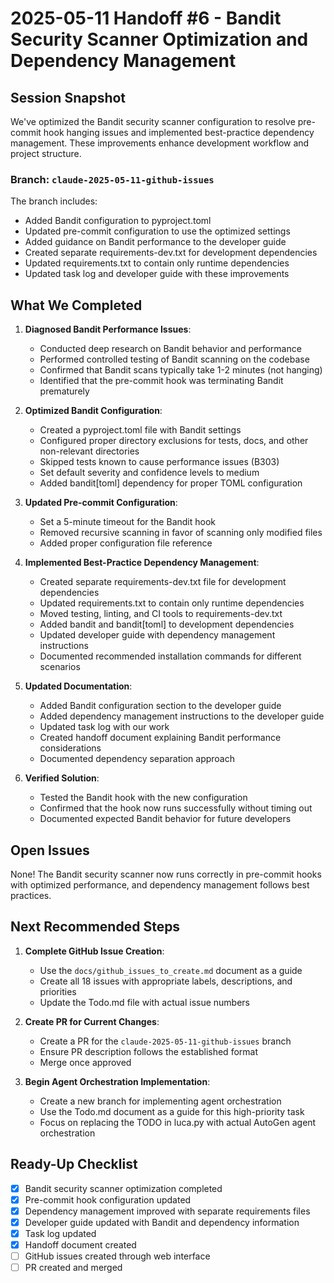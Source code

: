 # 2025-05-11 Handoff #6 - Bandit Security Scanner Optimization and Dependency Management

## Session Snapshot

We've optimized the Bandit security scanner configuration to resolve pre-commit hook hanging issues and implemented best-practice dependency management. These improvements enhance development workflow and project structure.

### Branch: `claude-2025-05-11-github-issues`

The branch includes:
- Added Bandit configuration to pyproject.toml
- Updated pre-commit configuration to use the optimized settings
- Added guidance on Bandit performance to the developer guide
- Created separate requirements-dev.txt for development dependencies  
- Updated requirements.txt to contain only runtime dependencies
- Updated task log and developer guide with these improvements

## What We Completed

1. **Diagnosed Bandit Performance Issues**:
   - Conducted deep research on Bandit behavior and performance
   - Performed controlled testing of Bandit scanning on the codebase
   - Confirmed that Bandit scans typically take 1-2 minutes (not hanging)
   - Identified that the pre-commit hook was terminating Bandit prematurely

2. **Optimized Bandit Configuration**:
   - Created a pyproject.toml file with Bandit settings
   - Configured proper directory exclusions for tests, docs, and other non-relevant directories
   - Skipped tests known to cause performance issues (B303)
   - Set default severity and confidence levels to medium
   - Added bandit[toml] dependency for proper TOML configuration

3. **Updated Pre-commit Configuration**:
   - Set a 5-minute timeout for the Bandit hook
   - Removed recursive scanning in favor of scanning only modified files
   - Added proper configuration file reference

4. **Implemented Best-Practice Dependency Management**:
   - Created separate requirements-dev.txt file for development dependencies
   - Updated requirements.txt to contain only runtime dependencies
   - Moved testing, linting, and CI tools to requirements-dev.txt
   - Added bandit and bandit[toml] to development dependencies
   - Updated developer guide with dependency management instructions
   - Documented recommended installation commands for different scenarios

5. **Updated Documentation**:
   - Added Bandit configuration section to the developer guide
   - Added dependency management instructions to the developer guide
   - Updated task log with our work
   - Created handoff document explaining Bandit performance considerations
   - Documented dependency separation approach

6. **Verified Solution**:
   - Tested the Bandit hook with the new configuration
   - Confirmed that the hook now runs successfully without timing out
   - Documented expected Bandit behavior for future developers

## Open Issues

None! The Bandit security scanner now runs correctly in pre-commit hooks with optimized performance, and dependency management follows best practices.

## Next Recommended Steps

1. **Complete GitHub Issue Creation**:
   - Use the `docs/github_issues_to_create.md` document as a guide
   - Create all 18 issues with appropriate labels, descriptions, and priorities
   - Update the Todo.md file with actual issue numbers

2. **Create PR for Current Changes**:
   - Create a PR for the `claude-2025-05-11-github-issues` branch
   - Ensure PR description follows the established format
   - Merge once approved

3. **Begin Agent Orchestration Implementation**:
   - Create a new branch for implementing agent orchestration
   - Use the Todo.md document as a guide for this high-priority task
   - Focus on replacing the TODO in luca.py with actual AutoGen agent orchestration

## Ready-Up Checklist

- [x] Bandit security scanner optimization completed
- [x] Pre-commit hook configuration updated
- [x] Dependency management improved with separate requirements files
- [x] Developer guide updated with Bandit and dependency information
- [x] Task log updated
- [x] Handoff document created
- [ ] GitHub issues created through web interface
- [ ] PR created and merged
